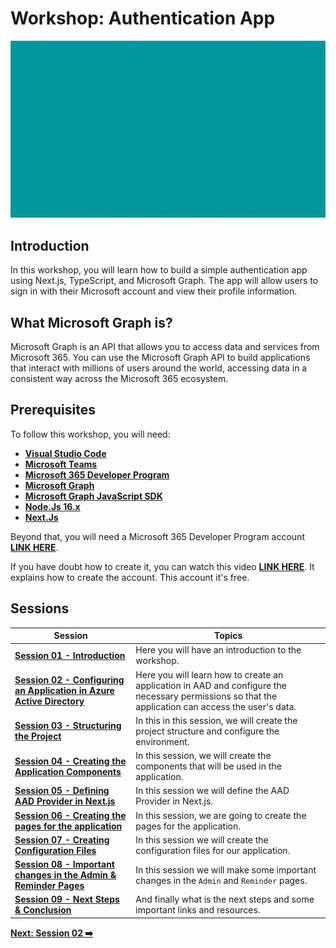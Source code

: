 # Workshop: Authentication App

![authentication-image](./../../workshop-images/authentication.gif)

## Introduction

In this workshop, you will learn how to build a simple authentication app using Next.js, TypeScript, and Microsoft Graph. The app will allow users to sign in with their Microsoft account and view their profile information.

## What Microsoft Graph is?

Microsoft Graph is an API that allows you to access data and services from Microsoft 365. You can use the Microsoft Graph API to build applications that interact with millions of users around the world, accessing data in a consistent way across the Microsoft 365 ecosystem.

## Prerequisites

To follow this workshop, you will need:

- **[Visual Studio Code](https://code.visualstudio.com/)**
- **[Microsoft Teams](https://www.microsoft.com/en-us/microsoft-teams/download-app?rtc=2)**
- **[Microsoft 365 Developer Program](https://developer.microsoft.com/en-us/microsoft-365/dev-program)**
- **[Microsoft Graph](https://developer.microsoft.com/en-us/graph)**
- **[Microsoft Graph JavaScript SDK](https://github.com/microsoftgraph/msgraph-sdk-javascript)**
- **[Node.Js 16.x](https://nodejs.org/en/)**
- **[Next.Js](https://nextjs.org/learn/foundations/about-nextjs)**

Beyond that, you will need a Microsoft 365 Developer Program account **[LINK HERE](https://developer.microsoft.com/en-us/microsoft-365/dev-program)**. 

If you have doubt how to create it, you can watch this video **[LINK HERE](https://www.youtube.com/watch?v=JvWLgirC8xs)**. It explains how to create the account. This account it's free. 

## Sessions


| Session                                                                                | Topics                                                                                                                                              |
| -------------------------------------------------------------------------------------- | --------------------------------------------------------------------------------------------------------------------------------------------------- |
| **[Session 01 - Introduction](01-intro.md)**                                           | Here you will have an introduction to the workshop.                                                                                                 |
| **[Session 02 - Configuring an Application in Azure Active Directory](02-session.md)** | Here you will learn how to create an application in AAD and configure the necessary permissions so that the application can access the user's data. |  |
| **[Session 03 - Structuring the Project](03-session.md)**                              | In this in this session, we will create the project structure and configure the environment.                                                        |
| **[Session 04 - Creating the Application Components](04-session.md)**                  | In this session, we will create the components that will be used in the application.                                                                |
| **[Session 05 - Defining AAD Provider in Next.js](05-session.md)**                     | In this session we will define the AAD Provider in Next.js.                                                                                         |
| **[Session 06 - Creating the pages for the application](06-session.md)**               | In this session, we are going to create the pages for the application.                                                                              |
| **[Session 07 - Creating Configuration Files](07-session.md)**                         | In this session we will create the configuration files for our application.                                                                         |
| **[Session 08 - Important changes in the Admin & Reminder Pages](08-session.md)**      | In this session we will make some important changes in the `Admin` and `Reminder` pages.                                                            |
| **[Session 09 - Next Steps & Conclusion](09-session.md)**                              | And finally what is the next steps and some important links and resources.                                                                          |

**[Next: Session 02 ➡️](./02-session.md)**








